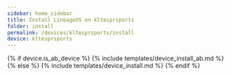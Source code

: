 ```yaml
---
sidebar: home_sidebar
title: Install LineageOS on kltesprsports
folder: install
permalink: /devices/kltesprsports/install
device: kltesprsports
---
```

{% if device.is_ab_device %}
{% include templates/device_install_ab.md %}
{% else %}
{% include templates/device_install.md %}
{% endif %}
